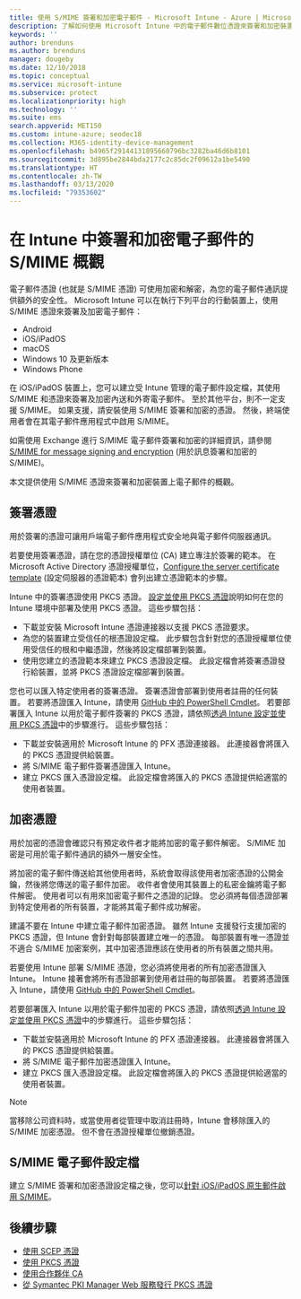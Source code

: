 ```yaml
---
title: 使用 S/MIME 簽署和加密電子郵件 - Microsoft Intune - Azure | Microsoft Docs
description: 了解如何使用 Microsoft Intune 中的電子郵件數位憑證來簽署和加密裝置上的電子郵件。 這些憑證稱為 S/MIME，並使用裝置組態設定檔加以設定。 簽署和加密憑證會用 PKCS 或私人憑證，並使用連接器來匯入憑證。
keywords: ''
author: brenduns
ms.author: brenduns
manager: dougeby
ms.date: 12/10/2018
ms.topic: conceptual
ms.service: microsoft-intune
ms.subservice: protect
ms.localizationpriority: high
ms.technology: ''
ms.suite: ems
search.appverid: MET150
ms.custom: intune-azure; seodec18
ms.collection: M365-identity-device-management
ms.openlocfilehash: b4965f29144131895660796bc3282ba46d6b8101
ms.sourcegitcommit: 3d895be2844bda2177c2c85dc2f09612a1be5490
ms.translationtype: HT
ms.contentlocale: zh-TW
ms.lasthandoff: 03/13/2020
ms.locfileid: "79353602"
---
```

# <a name="smime-overview-to-sign-and-encrypt-email-in-intune"></a>在 Intune 中簽署和加密電子郵件的 S/MIME 概觀

電子郵件憑證 (也就是 S/MIME 憑證) 可使用加密和解密，為您的電子郵件通訊提供額外的安全性。 Microsoft Intune 可以在執行下列平台的行動裝置上，使用 S/MIME 憑證來簽署及加密電子郵件：

- Android
- iOS/iPadOS
- macOS
- Windows 10 及更新版本
- Windows Phone

在 iOS/iPadOS 裝置上，您可以建立受 Intune 管理的電子郵件設定檔，其使用 S/MIME 和憑證來簽署及加密內送和外寄電子郵件。 至於其他平台，則不一定支援 S/MIME。 如果支援，請安裝使用 S/MIME 簽署和加密的憑證。 然後，終端使用者會在其電子郵件應用程式中啟用 S/MIME。

如需使用 Exchange 進行 S/MIME 電子郵件簽署和加密的詳細資訊，請參閱 [S/MIME for message signing and encryption](https://docs.microsoft.com/Exchange/policy-and-compliance/smime) (用於訊息簽署和加密的 S/MIME)。

本文提供使用 S/MIME 憑證來簽署和加密裝置上電子郵件的概觀。

## <a name="signing-certificates"></a>簽署憑證

用於簽署的憑證可讓用戶端電子郵件應用程式安全地與電子郵件伺服器通訊。

若要使用簽署憑證，請在您的憑證授權單位 (CA) 建立專注於簽署的範本。 在 Microsoft Active Directory 憑證授權單位，[Configure the server certificate template](https://docs.microsoft.com/windows-server/networking/core-network-guide/cncg/server-certs/configure-the-server-certificate-template) (設定伺服器的憑證範本) 會列出建立憑證範本的步驟。

Intune 中的簽署憑證使用 PKCS 憑證。 [設定並使用 PKCS 憑證](certficates-pfx-configure.md)說明如何在您的 Intune 環境中部署及使用 PKCS 憑證。 這些步驟包括：

- 下載並安裝 Microsoft Intune 憑證連接器以支援 PKCS 憑證要求。
- 為您的裝置建立受信任的根憑證設定檔。 此步驟包含針對您的憑證授權單位使用受信任的根和中繼憑證，然後將設定檔部署到裝置。
- 使用您建立的憑證範本來建立 PKCS 憑證設定檔。 此設定檔會將簽署憑證發行給裝置，並將 PKCS 憑證設定檔部署到裝置。

您也可以匯入特定使用者的簽署憑證。 簽署憑證會部署到使用者註冊的任何裝置。 若要將憑證匯入 Intune，請使用 [GitHub 中的 PowerShell Cmdlet](https://github.com/Microsoft/Intune-Resource-Access)。 若要部署匯入 Intune 以用於電子郵件簽署的 PKCS 憑證，請依照[透過 Intune 設定並使用 PKCS 憑證](certficates-pfx-configure.md)中的步驟進行。 這些步驟包括：

- 下載並安裝適用於 Microsoft Intune 的 PFX 憑證連接器。 此連接器會將匯入的 PKCS 憑證提供給裝置。
- 將 S/MIME 電子郵件簽署憑證匯入 Intune。
- 建立 PKCS 匯入憑證設定檔。 此設定檔會將匯入的 PKCS 憑證提供給適當的使用者裝置。

## <a name="encryption-certificates"></a>加密憑證

用於加密的憑證會確認只有預定收件者才能將加密的電子郵件解密。 S/MIME 加密是可用於電子郵件通訊的額外一層安全性。

將加密的電子郵件傳送給其他使用者時，系統會取得該使用者加密憑證的公開金鑰，然後將您傳送的電子郵件加密。 收件者會使用其裝置上的私密金鑰將電子郵件解密。 使用者可以有用來加密電子郵件之憑證的記錄。 您必須將每個憑證部署到特定使用者的所有裝置，才能將其電子郵件成功解密。

建議不要在 Intune 中建立電子郵件加密憑證。 雖然 Intune 支援發行支援加密的 PKCS 憑證，但 Intune 會針對每部裝置建立唯一的憑證。 每部裝置有唯一憑證並不適合 S/MIME 加密案例，其中加密憑證應該在使用者的所有裝置之間共用。

若要使用 Intune 部署 S/MIME 憑證，您必須將使用者的所有加密憑證匯入 Intune。 Intune 接著會將所有憑證部署到使用者註冊的每部裝置。 若要將憑證匯入 Intune，請使用 [GitHub 中的 PowerShell Cmdlet](https://github.com/Microsoft/Intune-Resource-Access)。

若要部署匯入 Intune 以用於電子郵件加密的 PKCS 憑證，請依照[透過 Intune 設定並使用 PKCS 憑證](certficates-pfx-configure.md)中的步驟進行。 這些步驟包括：

- 下載並安裝適用於 Microsoft Intune 的 PFX 憑證連接器。 此連接器會將匯入的 PKCS 憑證提供給裝置。
- 將 S/MIME 電子郵件加密憑證匯入 Intune。
- 建立 PKCS 匯入憑證設定檔。 此設定檔會將匯入的 PKCS 憑證提供給適當的使用者裝置。

 > [!NOTE]
 > 當移除公司資料時，或當使用者從管理中取消註冊時，Intune 會移除匯入的 S/MIME 加密憑證。 但不會在憑證授權單位撤銷憑證。

## <a name="smime-email-profiles"></a>S/MIME 電子郵件設定檔

建立 S/MIME 簽署和加密憑證設定檔之後，您可以[針對 iOS/iPadOS 原生郵件啟用 S/MIME](../configuration/email-settings-ios.md)。

## <a name="next-steps"></a>後續步驟

- [使用 SCEP 憑證](certificates-scep-configure.md)
- [使用 PKCS 憑證](certficates-pfx-configure.md)
- [使用合作夥伴 CA](certificate-authority-add-scep-overview.md)
- [從 Symantec PKI Manager Web 服務發行 PKCS 憑證](certificates-digicert-configure.md)
